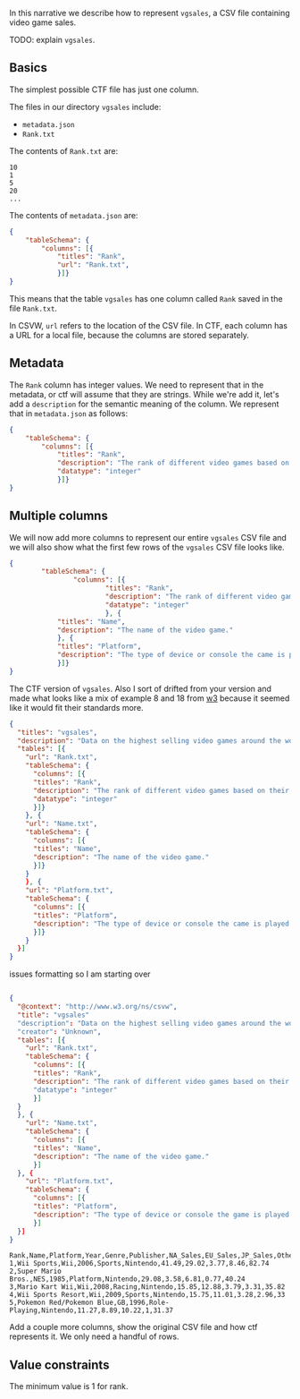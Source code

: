 
In this narrative we describe how to represent `vgsales`, a CSV file containing video game sales.

TODO: explain `vgsales`.


## Basics

The simplest possible CTF file has just one column.

The files in our directory `vgsales` include:

- `metadata.json`
- `Rank.txt`

The contents of `Rank.txt` are:

```
10
1
5
20
...
```

The contents of `metadata.json` are:

```JSON
{
	"tableSchema": {
		"columns": [{
			"titles": "Rank",
			"url": "Rank.txt",
			}]}
}
```

This means that the table `vgsales` has one column called `Rank` saved in the file `Rank.txt`.

In CSVW, `url` refers to the location of the CSV file.
In CTF, each column has a URL for a local file, because the columns are stored separately.


## Metadata

The `Rank` column has integer values.
We need to represent that in the metadata, or ctf will assume that they are strings.
While we're add it, let's add a `description` for the semantic meaning of the column.
We represent that in `metadata.json` as follows:

```JSON
{
	"tableSchema": {
		"columns": [{
			"titles": "Rank",
			"description": "The rank of different video games based on their global sales.", 
			"datatype": "integer"
			}]}
}
```


## Multiple columns

We will now add more columns to represent our entire `vgsales` CSV file and we will also show 
what the first few rows of the `vgsales` CSV file looks like. 

```JSON
{
        "tableSchema": {
                "columns": [{
                        "titles": "Rank",
                        "description": "The rank of different video games based on their global sales.",
                        "datatype": "integer"
                        }, {
			"titles": "Name",
			"description": "The name of the video game."
			}, {
			"titles": "Platform",
			"description": "The type of device or console the came is played on."			
			}]}
}
```
The CTF version of `vgsales`. Also I sort of drifted from your version and made what looks like a mix of 
example 8 and 18 from [w3](https://www.w3.org/TR/tabular-data-primer/) because it seemed like it would fit their standards more.


```JSON
{
  "titles": "vgsales",
  "description": "Data on the highest selling video games around the world.",
  "tables": [{
    "url": "Rank.txt",
    "tableSchema": {
      "columns": [{
      "titles": "Rank",
      "description": "The rank of different video games based on their global sales.",
      "datatype": "integer"
      }]}
    }, {
    "url": "Name.txt",
    "tableSchema": {
      "columns": [{
      "titles": "Name",
      "description": "The name of the video game."
      }]}
    }
    }, {
    "url": "Platform.txt",
    "tableSchema": {
      "columns": [{
      "titles": "Platform",
      "description": "The type of device or console the came is played on."
      }]}
    }
  }]
}

```

issues formatting so I am starting over 
```JSON

{
  "@context": "http://www.w3.org/ns/csvw",
  "title": "vgsales"
  "description": "Data on the highest selling video games around the world."
  "creator": "Unknown",
  "tables": [{
    "url": "Rank.txt",
    "tableSchema": {
      "columns": [{
      "titles": "Rank",
      "description": "The rank of different video games based on their global sales."
      "datatype": "integer"
      }]
  }
  }, {
    "url": "Name.txt",
    "tableSchema": {
      "columns": [{
      "titles": "Name",
      "description": "The name of the video game."
      }]
  }, {
    "url": "Platform.txt",
    "tableSchema": {
      "columns": [{
      "titles": "Platform",
      "description": "The type of device or console the game is played on."
      }]
  }]
}


```




```CSV
Rank,Name,Platform,Year,Genre,Publisher,NA_Sales,EU_Sales,JP_Sales,Other_Sales,Global_Sales
1,Wii Sports,Wii,2006,Sports,Nintendo,41.49,29.02,3.77,8.46,82.74
2,Super Mario Bros.,NES,1985,Platform,Nintendo,29.08,3.58,6.81,0.77,40.24
3,Mario Kart Wii,Wii,2008,Racing,Nintendo,15.85,12.88,3.79,3.31,35.82
4,Wii Sports Resort,Wii,2009,Sports,Nintendo,15.75,11.01,3.28,2.96,33
5,Pokemon Red/Pokemon Blue,GB,1996,Role-Playing,Nintendo,11.27,8.89,10.22,1,31.37
```



Add a couple more columns, show the original CSV file and how ctf represents it.
We only need a handful of rows.


## Value constraints

The minimum value is 1 for rank.

